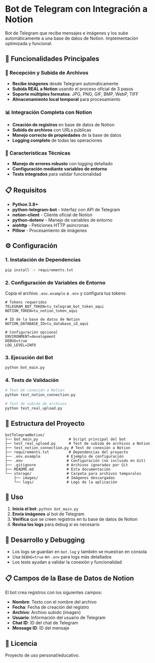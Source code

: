 # Bot de Telegram con Integración a Notion

Bot de Telegram que recibe mensajes e imágenes y los sube automáticamente a una base de datos de Notion. Implementación optimizada y funcional.

## 🚀 Funcionalidades Principales

### 📸 Recepción y Subida de Archivos
- **Recibe imágenes** desde Telegram automáticamente
- **Subida REAL a Notion** usando el proceso oficial de 3 pasos
- **Soporte múltiples formatos**: JPG, PNG, GIF, BMP, WebP, TIFF
- **Almacenamiento local temporal** para procesamiento

### 📊 Integración Completa con Notion
- **Creación de registros** en base de datos de Notion
- **Subida de archivos** con URLs públicas
- **Manejo correcto de propiedades** de la base de datos
- **Logging completo** de todas las operaciones

### 🔧 Características Técnicas
- **Manejo de errores robusto** con logging detallado
- **Configuración mediante variables de entorno**
- **Tests integrados** para validar funcionalidad

## 📋 Requisitos

- **Python 3.8+**
- **python-telegram-bot** - Interfaz con API de Telegram
- **notion-client** - Cliente oficial de Notion
- **python-dotenv** - Manejo de variables de entorno
- **aiohttp** - Peticiones HTTP asíncronas
- **Pillow** - Procesamiento de imágenes

## ⚙️ Configuración

### 1. Instalación de Dependencias
```bash
pip install -r requirements.txt
```

### 2. Configuración de Variables de Entorno
Copia el archivo `.env.example` a `.env` y configura tus tokens:

```env
# Tokens requeridos
TELEGRAM_BOT_TOKEN=tu_telegram_bot_token_aqui
NOTION_TOKEN=tu_notion_token_aqui

# ID de la base de datos de Notion
NOTION_DATABASE_ID=tu_database_id_aqui

# Configuración opcional
ENVIRONMENT=development
DEBUG=true
LOG_LEVEL=INFO
```

### 3. Ejecución del Bot
```bash
python bot_main.py
```

### 4. Tests de Validación
```bash
# Test de conexión a Notion
python test_notion_connection.py

# Test de subida de archivos
python test_real_upload.py
```

## 📁 Estructura del Proyecto

```
botTelegramNotion/
├── bot_main.py              # Script principal del bot
├── test_real_upload.py      # Test de subida de archivos a Notion  
├── test_notion_connection.py # Test de conexión a Notion
├── requirements.txt         # Dependencias del proyecto
├── .env.example            # Ejemplo de configuración
├── .env                    # Configuración (no incluido en Git)
├── .gitignore              # Archivos ignorados por Git
├── README.md               # Esta documentación
└── storage/                # Carpeta para archivos temporales
    ├── images/             # Imágenes descargadas
    └── logs/               # Logs de la aplicación
```

## 🚀 Uso

1. **Inicia el bot**: `python bot_main.py`
2. **Envía imágenes** al bot de Telegram
3. **Verifica** que se creen registros en tu base de datos de Notion
4. **Revisa los logs** para debug si es necesario

## 🔧 Desarrollo y Debugging

- Los logs se guardan en `bot.log` y también se muestran en consola
- Usa `DEBUG=true` en `.env` para logs más detallados
- Los tests ayudan a validar la conexión y funcionalidad

## 📋 Campos de la Base de Datos de Notion

El bot crea registros con los siguientes campos:

- **Nombre**: Texto con el nombre del archivo
- **Fecha**: Fecha de creación del registro
- **Archivo**: Archivo subido (imagen)
- **Usuario**: Información del usuario de Telegram
- **Chat ID**: ID del chat de Telegram
- **Message ID**: ID del mensaje

## 📄 Licencia

Proyecto de uso personal/educativo.